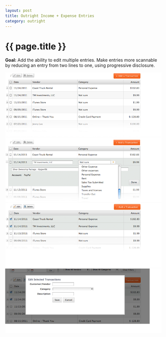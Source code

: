 ```yaml
---
layout: post
title: Outright Income + Expense Entries
category: outright
---
```


{{ page.title }}
================    
**Goal:** Add the ability to edit multiple entries. Make entries more scannable by reducing an entry from two lines to one, using progressive disclosure. 

<img src="/images/examples/ledger_entries.png"/>
<img src="/images/examples/ledger_categorize.png"/>
<img src="/images/examples/ledger_selected.png"/>
<img src="/images/examples/ledger_multiedit.png"/>

